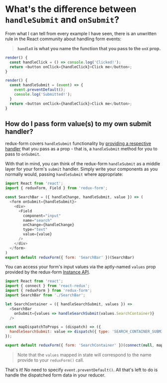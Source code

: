 # What's the difference between `handleSubmit` and `onSubmit`?

From what I can tell from every example I have seen, there is an unwritten rule in the React community about handling form events:

> **`handleX` is what you name the function that you pass to the `onX` prop.**

```javascript
render() {
  const handleClick = () => console.log('Clicked!');
  return <button onClick={handleClick}>Click me</button>;
}
```

```javascript
render() {
  const handleSubmit = (event) => {
    event.preventDefault();
    console.log('Submitted!');
  }
  return <button onClick={handleClick}>Click me</button>;
}
```

## How do I pass form value(s) to my own submit handler?

redux-form covers `handleSubmit` functionality by [providing a respective handler](https://github.com/zacacollier/redux-form/blob/master/src/handleSubmit.js) that you pass as a prop - that is, a `handleSubmit` method for you to pass to `onSubmit`.

With that in mind, you can think of the redux-form `handleSubmit` as a middle layer for your form's `submit` handler. Simply write your components as you normally would, passing `handleSubmit` where appropriate:

```javascript
import React from 'react';
import { reduxForm, Field } from 'redux-form';

const SearchBar = ({ handleChange, handleSubmit, value }) => (
  <form onSubmit={handleSubmit}>
    <div>
      <Field
        component="input"
        name="search"
        onChange={handleChange}
        type="text"
        value={value}
      />
    </div>
  </form>
)
export default reduxForm({ form: 'SearchBar' })(SearchBar)
```

You can access your form's input values via the aptly-named `values` prop provided by the redux-form [Instance API](http://redux-form.com/7.0.1/docs/api/ReduxForm.md/).

```javascript
import React from 'react';
import { connect } from 'react-redux';
import { reduxForm } from 'redux-form';
import SearchBar from './SearchBar';

let SearchContainer = ({ handleSearchSubmit, values }) => 
  <SearchBar
    onSubmit={values => handleSearchSubmit(values.SearchContainer)}
  />

const mapDispatchToProps = (dispatch) => ({
  handleSearchSubmit: value => dispatch({ type: 'SEARCH_CONTAINER_SUBMIT', payload: value }),
});

export default reduxForm({ form: 'SearchContainer' })(connect(null, mapDispatchToProps)(SearchContainer));
```

> Note that the `values` mapped in state will correspond to the name provide to your `reduxForm()` call.

That's it! No need to specify `event.preventDefault()`. All that's left to do is handle the dispatched form data in your reducer.
